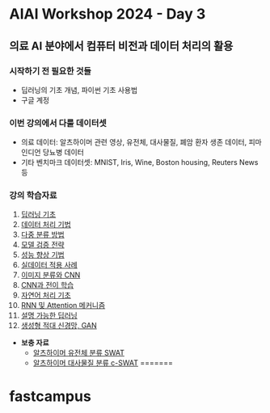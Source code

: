 # AIAI Workshop 2024 - Day 3
## 의료 AI 분야에서 컴퓨터 비전과 데이터 처리의 활용

### 시작하기 전 필요한 것들
- 딥러닝의 기초 개념, 파이썬 기초 사용법
- 구글 계정

### 이번 강의에서 다룰 데이터셋
- 의료 데이터: 알츠하이머 관련 영상, 유전체, 대사물질, 폐암 환자 생존 데이터, 피마 인디언 당뇨병 데이터
- 기타 벤치마크 데이터셋: MNIST, Iris, Wine, Boston housing, Reuters News 등

### 강의 학습자료
1. [딥러닝 기초](https://colab.research.google.com/github/taehojo/AIAI-Workshop-2024/blob/master/colab/01-colab.ipynb)
2. [데이터 처리 기법](https://colab.research.google.com/github/taehojo/AIAI-Workshop-2024/blob/master/colab/02-colab.ipynb)
3. [다중 분류 방법](https://colab.research.google.com/github/taehojo/AIAI-Workshop-2024/blob/master/colab/03-colab.ipynb)
4. [모델 검증 전략](https://colab.research.google.com/github/taehojo/AIAI-Workshop-2024/blob/master/colab/04-colab.ipynb)
5. [성능 향상 기법](https://colab.research.google.com/github/taehojo/AIAI-Workshop-2024/blob/master/colab/05-colab.ipynb)
6. [실데이터 적용 사례](https://colab.research.google.com/github/taehojo/AIAI-Workshop-2024/blob/master/colab/06-colab.ipynb)
7. [이미지 분류와 CNN](https://colab.research.google.com/github/taehojo/AIAI-Workshop-2024/blob/master/colab/07-colab.ipynb)
8. [CNN과 전이 학습](https://colab.research.google.com/github/taehojo/AIAI-Workshop-2024/blob/master/colab/08-colab.ipynb)
9. [자연어 처리 기초](https://colab.research.google.com/github/taehojo/AIAI-Workshop-2024/blob/master/colab/09-colab.ipynb)
10. [RNN 및 Attention 메커니즘](https://colab.research.google.com/github/taehojo/AIAI-Workshop-2024/blob/master/colab/10-colab.ipynb)
11. [설명 가능한 딥러닝](https://colab.research.google.com/github/taehojo/AIAI-Workshop-2024/blob/master/colab/11-colab.ipynb)
12. [생성형 적대 신경망, GAN](https://colab.research.google.com/github/taehojo/AIAI-Workshop-2024/blob/master/colab/12-colab.ipynb)


- **보충 자료**
  - [알츠하이머 유전체 분류 SWAT](https://github.com/taehojo/SWAT)
  - [알츠하이머 대사물질 분류 c-SWAT](https://github.com/taehojo/c-SWAT)
=======
# fastcampus